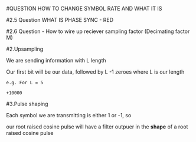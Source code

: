 #QUESTION HOW TO CHANGE SYMBOL RATE AND WHAT IT IS

#2.5 Question WHAT IS PHASE SYNC - RED

#2.6 Question - How to wire up reciever sampling factor (Decimating factor M)



#2.Upsampling

We are sending information with L length

Our first bit will be our data, followed by L -1 zeroes where L is our length

```
e.g. For L = 5

+10000
```

#3.Pulse shaping

Each symbol we are transmitting is either 1 or -1, so

our root raised cosine pulse will have a filter outpuer in the **shape** of a root raised cosine pulse
